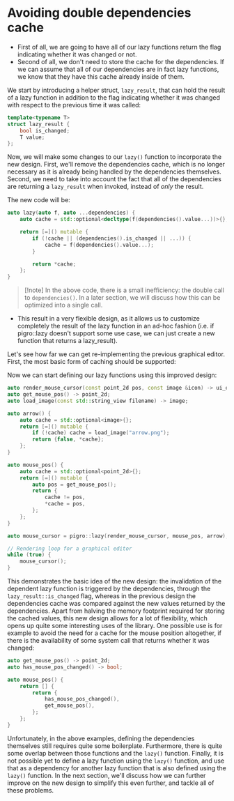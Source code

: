 # Avoiding double dependencies cache

- First of all, we are going to have all of our lazy functions return the flag indicating whether it was changed or not. 
- Second of all, we don't need to store the cache for the dependencies. If we can assume that all of our dependencies are in fact lazy functions, we know that they have this cache already inside of them.

We start by introducing a helper struct, `lazy_result`, that can hold the result of a lazy function in addition to the flag indicating whether it was changed with respect to the previous time it was called:
```cpp
template<typename T>
struct lazy_result {
    bool is_changed;
    T value;
};
```

Now, we will make some changes to our `lazy()` function to incorporate the new design. First, we'll remove the dependencies cache, which is no longer necessary as it is already being handled by the dependencies themselves. Second, we need to take into account the fact that all of the dependencies are returning a `lazy_result` when invoked, instead of _only_ the result.

The new code will be:
```cpp
auto lazy(auto f, auto ...dependencies) {
    auto cache = std::optional<decltype(f(dependencies().value...))>{};

    return [=]() mutable {
        if (!cache || (dependencies().is_changed || ...)) {
            cache = f(dependencies().value...);
        }

        return *cache;
    };
}
```

>[!note] In the above code, there is a small inefficiency: the double call to `dependencies()`. In a later section, we will discuss how this can be optimized into a single call.

- This result in a very flexible design, as it allows us to customize completely the result of the lazy function in an ad-hoc fashion (i.e. if pigro::lazy doesn't support some use case, we can just create a new function that returns a lazy_result).

Let's see how far we can get re-implementing the previous graphical editor. First, the most basic form of caching should be supported:

Now we can start defining our lazy functions using this improved design:
```cpp
auto render_mouse_cursor(const point_2d pos, const image &icon) -> ui_object;
auto get_mouse_pos() -> point_2d;
auto load_image(const std::string_view filename) -> image;

auto arrow() {
    auto cache = std::optional<image>{};
    return [=]() mutable {
        if (!cache) cache = load_image("arrow.png");
        return {false, *cache};
    };
}

auto mouse_pos() {
    auto cache = std::optional<point_2d>{};
    return [=]() mutable {
        auto pos = get_mouse_pos();
        return {
            cache != pos,
            *cache = pos,
        };
    };
}

auto mouse_cursor = pigro::lazy(render_mouse_cursor, mouse_pos, arrow);

// Rendering loop for a graphical editor
while (true) {
    mouse_cursor();
}
```

This demonstrates the basic idea of the new design: the invalidation of the dependent lazy function is triggered by the dependencies, through the `lazy_result::is_changed` flag, whereas in the previous design the dependencies cache was compared against the new values returned by the dependencies.
Apart from halving the memory footprint required for storing the cached values, this new design allows for a lot of flexibility, which opens up quite some interesting uses of the library.
One possible use is for example to avoid the need for a cache for the mouse position altogether, if there is the availability of some system call that returns whether it was changed:

```cpp
auto get_mouse_pos() -> point_2d;
auto has_mouse_pos_changed() -> bool;

auto mouse_pos() {
    return [] {
        return {
            has_mouse_pos_changed(),
            get_mouse_pos(),
        };
    };
}
```

Unfortunately, in the above examples, defining the dependencies themselves still requires quite some boilerplate. Furthermore, there is quite some overlap between those functions and the `lazy()` function. Finally, it is not possible yet to define a lazy function using the `lazy()` function, and use that as a dependency for another lazy function that is also defined using the `lazy()` function. In the next section, we'll discuss how we can further improve on the new design to simplify this even further, and tackle all of these problems.
